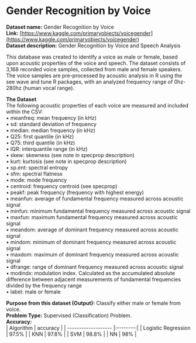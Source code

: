 #  Gender Recognition by Voice
**Dataset name:** Gender Recognition by Voice  
**Link:** [https://www.kaggle.com/primaryobjects/voicegender](https://www.kaggle.com/primaryobjects/voicegender)  
**Dataset description:** Gender Recognition by Voice and Speech Analysis  

This database was created to identify a voice as male or female, based upon acoustic properties of the voice and speech. The dataset consists of 3,168 recorded voice samples, collected from male and female speakers. The voice samples are pre-processed by acoustic analysis in R using the see wave and tune R packages, with an analyzed frequency range of 0hz-280hz (human vocal range).

**The Dataset**  
The following acoustic properties of each voice are measured and included within the CSV:  
•	meanfreq: mean frequency (in kHz)  
•	sd: standard deviation of frequency  
•	median: median frequency (in kHz)  
•	Q25: first quantile (in kHz)  
•	Q75: third quantile (in kHz)  
•	IQR: interquantile range (in kHz)  
•	skew: skewness (see note in specprop description)  
•	kurt: kurtosis (see note in specprop description)  
•	sp.ent: spectral entropy  
•	sfm: spectral flatness  
•	mode: mode frequency  
•	centroid: frequency centroid (see specprop)  
•	peakf: peak frequency (frequency with highest energy)  
•	meanfun: average of fundamental frequency measured across acoustic signal  
•	minfun: minimum fundamental frequency measured across acoustic signal  
•	maxfun: maximum fundamental frequency measured across acoustic signal  
•	meandom: average of dominant frequency measured across acoustic signal  
•	mindom: minimum of dominant frequency measured across acoustic signal  
•	maxdom: maximum of dominant frequency measured across acoustic signal  
•	dfrange: range of dominant frequency measured across acoustic signal  
•	modindx: modulation index. Calculated as the accumulated absolute difference between adjacent measurements of fundamental frequencies divided by the frequency range  
•	label: male or female  

**Purpose from this dataset (Output):** Classify either male or female from voice.  
**Problem Type:** Supervised (Classification) Problem.  
**Accuracy:**  
| Algorithm           | accuracy |
| ------------------- |:--------:|
| Logistic Regression | 97.5%    |
| KNN                 | 97.8%    |
| SVM                 | 98.8%    |
| NN                  | 98%      |
